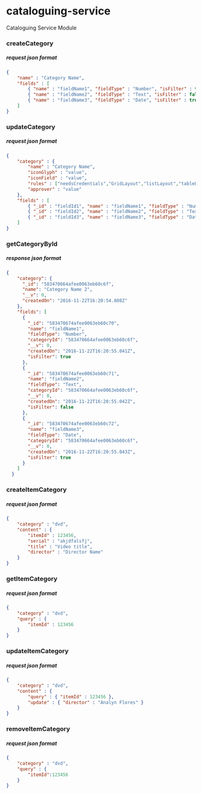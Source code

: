 # cataloguing-service
Cataloguing Service Module


### createCategory
##### request json format
```json
{  
    "name" : "Category Name",  
    "fields" : [  
        { "name" : "fieldName1", "fieldType" : "Number", "isFilter" : true },
        { "name" : "fieldName2", "fieldType" : "Text", "isFilter" : false }, 
        { "name" : "fieldName3", "fieldType" : "Date", "isFilter" : true }
    ] 
} 
```
### updateCategory
##### request json format
```json
{  
    "category" : { 
        "name" : "Category Name",
        "iconGlyph" : "value",
        "iconField" : "value",
        "rules" : ["needsCredentials","GridLayout","listLayout","tableLayout","needsID","needsApproval"],
        "approver" : "value"
    },  
    "fields" : [  
        { "_id" : "fieldId1", "name" : "fieldName1", "fieldType" : "Number", "isFilter" : true, "isRequired" : false },
        { "_id" : "fieldId2", "name" : "fieldName2", "fieldType" : "Text", "isFilter" : false, "isRequired" : true }, 
        { "_id" : "fieldId3", "name" : "fieldName3", "fieldType" : "Date", "isFilter" : true, "isRequired" : false }
    ] 
} 
```
### getCategoryById
##### response json format
```json
{ 
    "category": { 
      "_id": "583470664afee0063eb60c6f", 
      "name": "Category Name 2", 
      "__v": 0, 
      "createdOn": "2016-11-22T16:20:54.808Z" 
    },  
    "fields": [ 
      { 
        "_id": "583470674afee0063eb60c70", 
        "name": "fieldName1", 
        "fieldType": "Number", 
        "categoryId": "583470664afee0063eb60c6f", 
        "__v": 0, 
        "createdOn": "2016-11-22T16:20:55.041Z", 
        "isFilter": true 
      },
      {
        "_id": "583470674afee0063eb60c71", 
        "name": "fieldName2", 
        "fieldType": "Text", 
        "categoryId": "583470664afee0063eb60c6f", 
        "__v": 0, 
        "createdOn": "2016-11-22T16:20:55.042Z", 
        "isFilter": false 
      }, 
      { 
        "_id": "583470674afee0063eb60c72", 
        "name": "fieldName3", 
        "fieldType": "Date", 
        "categoryId": "583470664afee0063eb60c6f", 
        "__v": 0, 
        "createdOn": "2016-11-22T16:20:55.043Z", 
        "isFilter": true 
      } 
    ] 
  } 
```
### createItemCategory
##### request json format
```json
{  
    "category" : "dvd",  
    "content" : {  
        "itemId" : 123456,  
        "serial" : "akjdfalsfj",  
        "title" : "Video title",  
        "director" : "Director Name"  
    }  
}  
```
### getItemCategory
##### request json format
```json
{  
    "category" : "dvd",  
    "query" : {  
        "itemId" : 123456
    }  
}  
```
### updateItemCategory
##### request json format
```json
{  
    "category" : "dvd",  
    "content" : {  
        "query" : { "itemId" : 123456 },
        "update" : { "director" : "Analyn Flores" }
    }  
}  
```
### removeItemCategory
##### request json format
```json
{  
    "category" : "dvd",
    "query" : {
        "itemId":123456
    }
}  
```